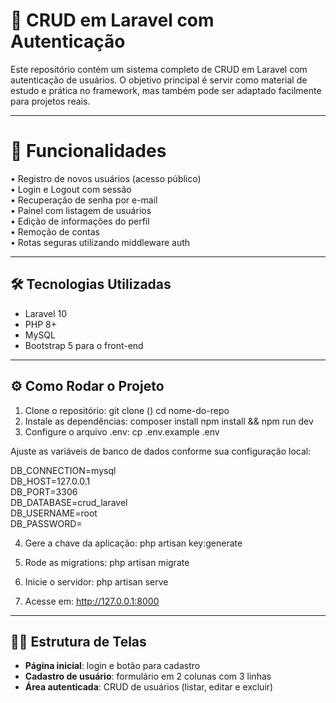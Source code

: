 # 🚀 CRUD em Laravel com Autenticação

Este repositório contém um sistema completo de CRUD em Laravel com autenticação de usuários.
O objetivo principal é servir como material de estudo e prática no framework, mas também pode ser adaptado facilmente para projetos reais.

---

# 📌 Funcionalidades
• Registro de novos usuários (acesso público)  
• Login e Logout com sessão  
• Recuperação de senha por e-mail  
• Painel com listagem de usuários  
• Edição de informações do perfil  
• Remoção de contas  
• Rotas seguras utilizando middleware auth  

---

## 🛠️ Tecnologias Utilizadas

- Laravel 10
-  PHP 8+
-  MySQL
-  Bootstrap 5 para o front-end

---

## ⚙️ Como Rodar o Projeto

1. Clone o repositório: git clone () cd nome-do-repo
2. Instale as dependências: composer install npm install && npm run dev
3. Configure o arquivo .env: cp .env.example .env

Ajuste as variáveis de banco de dados conforme sua configuração local:

   DB_CONNECTION=mysql  
   DB_HOST=127.0.0.1  
   DB_PORT=3306  
   DB_DATABASE=crud_laravel  
   DB_USERNAME=root  
   DB_PASSWORD=  


4. Gere a chave da aplicação: php artisan key:generate
   
6. Rode as migrations: php artisan migrate
   
8. Inicie o servidor: php artisan serve
   
10. Acesse em: http://127.0.0.1:8000

---

## 👨‍💻 Estrutura de Telas

- **Página inicial**: login e botão para cadastro
- **Cadastro de usuário**: formulário em 2 colunas com 3 linhas
- **Área autenticada**: CRUD de usuários (listar, editar e excluir)
